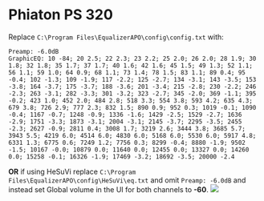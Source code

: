 # Phiaton PS 320
Replace `C:\Program Files\EqualizerAPO\config\config.txt` with:
```
Preamp: -6.0dB
GraphicEQ: 10 -84; 20 2.5; 22 2.3; 23 2.2; 25 2.0; 26 2.0; 28 1.9; 30 1.8; 32 1.8; 35 1.7; 37 1.7; 40 1.6; 42 1.6; 45 1.5; 49 1.3; 52 1.1; 56 1.1; 59 1.0; 64 0.9; 68 1.1; 73 1.4; 78 1.5; 83 1.1; 89 0.4; 95 -0.4; 102 -1.3; 109 -1.9; 117 -2.2; 125 -2.7; 134 -3.1; 143 -3.5; 153 -3.8; 164 -3.7; 175 -3.7; 188 -3.6; 201 -3.4; 215 -2.8; 230 -2.2; 246 -2.3; 263 -3.1; 282 -3.3; 301 -3.2; 323 -2.7; 345 -2.0; 369 -1.1; 395 -0.2; 423 1.0; 452 2.0; 484 2.8; 518 3.3; 554 3.8; 593 4.2; 635 4.3; 679 3.8; 726 2.9; 777 2.3; 832 1.5; 890 0.9; 952 0.3; 1019 -0.1; 1090 -0.4; 1167 -0.7; 1248 -0.9; 1336 -1.6; 1429 -2.5; 1529 -2.7; 1636 -2.9; 1751 -3.3; 1873 -3.1; 2004 -3.1; 2145 -3.7; 2295 -3.5; 2455 -2.3; 2627 -0.9; 2811 0.4; 3008 1.7; 3219 2.6; 3444 3.8; 3685 5.7; 3943 5.5; 4219 6.0; 4514 6.0; 4830 6.0; 5168 6.0; 5530 6.0; 5917 4.8; 6331 1.3; 6775 0.6; 7249 1.2; 7756 0.3; 8299 -0.4; 8880 -1.9; 9502 -1.5; 10167 -0.0; 10879 0.0; 11640 0.0; 12455 0.0; 13327 0.0; 14260 0.0; 15258 -0.1; 16326 -1.9; 17469 -3.2; 18692 -3.5; 20000 -2.4
```
**OR** if using HeSuVi replace `C:\Program Files\EqualizerAPO\config\HeSuVi\eq.txt` and omit `Preamp: -6.0dB` and instead set Global volume in the UI for both channels to **-60**.
![](https://raw.githubusercontent.com/jaakkopasanen/AutoEq/master/results/SBAF-Serious/innerfidelity/onear/Phiaton%20PS%20320/Phiaton%20PS%20320.png)